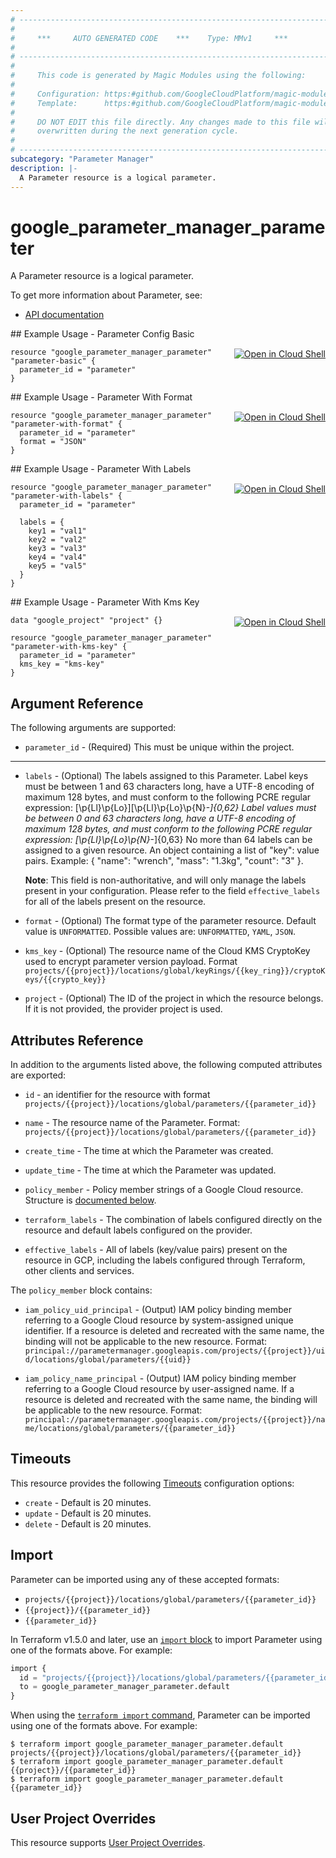 ```yaml
---
# ----------------------------------------------------------------------------
#
#     ***     AUTO GENERATED CODE    ***    Type: MMv1     ***
#
# ----------------------------------------------------------------------------
#
#     This code is generated by Magic Modules using the following:
#
#     Configuration: https:#github.com/GoogleCloudPlatform/magic-modules/tree/main/mmv1/products/parametermanager/Parameter.yaml
#     Template:      https:#github.com/GoogleCloudPlatform/magic-modules/tree/main/mmv1/templates/terraform/resource.html.markdown.tmpl
#
#     DO NOT EDIT this file directly. Any changes made to this file will be
#     overwritten during the next generation cycle.
#
# ----------------------------------------------------------------------------
subcategory: "Parameter Manager"
description: |-
  A Parameter resource is a logical parameter.
---
```


# google_parameter_manager_parameter

A Parameter resource is a logical parameter.


To get more information about Parameter, see:

* [API documentation](https://cloud.google.com/secret-manager/parameter-manager/docs/reference/rest/v1/projects.locations.parameters)

<div class = "oics-button" style="float: right; margin: 0 0 -15px">
  <a href="https://console.cloud.google.com/cloudshell/open?cloudshell_git_repo=https%3A%2F%2Fgithub.com%2Fterraform-google-modules%2Fdocs-examples.git&cloudshell_image=gcr.io%2Fcloudshell-images%2Fcloudshell%3Alatest&cloudshell_print=.%2Fmotd&cloudshell_tutorial=.%2Ftutorial.md&cloudshell_working_dir=parameter_config_basic&open_in_editor=main.tf" target="_blank">
    <img alt="Open in Cloud Shell" src="//gstatic.com/cloudssh/images/open-btn.svg" style="max-height: 44px; margin: 32px auto; max-width: 100%;">
  </a>
</div>
## Example Usage - Parameter Config Basic


```hcl
resource "google_parameter_manager_parameter" "parameter-basic" {
  parameter_id = "parameter"
}
```
<div class = "oics-button" style="float: right; margin: 0 0 -15px">
  <a href="https://console.cloud.google.com/cloudshell/open?cloudshell_git_repo=https%3A%2F%2Fgithub.com%2Fterraform-google-modules%2Fdocs-examples.git&cloudshell_image=gcr.io%2Fcloudshell-images%2Fcloudshell%3Alatest&cloudshell_print=.%2Fmotd&cloudshell_tutorial=.%2Ftutorial.md&cloudshell_working_dir=parameter_with_format&open_in_editor=main.tf" target="_blank">
    <img alt="Open in Cloud Shell" src="//gstatic.com/cloudssh/images/open-btn.svg" style="max-height: 44px; margin: 32px auto; max-width: 100%;">
  </a>
</div>
## Example Usage - Parameter With Format


```hcl
resource "google_parameter_manager_parameter" "parameter-with-format" {
  parameter_id = "parameter"
  format = "JSON"
}
```
<div class = "oics-button" style="float: right; margin: 0 0 -15px">
  <a href="https://console.cloud.google.com/cloudshell/open?cloudshell_git_repo=https%3A%2F%2Fgithub.com%2Fterraform-google-modules%2Fdocs-examples.git&cloudshell_image=gcr.io%2Fcloudshell-images%2Fcloudshell%3Alatest&cloudshell_print=.%2Fmotd&cloudshell_tutorial=.%2Ftutorial.md&cloudshell_working_dir=parameter_with_labels&open_in_editor=main.tf" target="_blank">
    <img alt="Open in Cloud Shell" src="//gstatic.com/cloudssh/images/open-btn.svg" style="max-height: 44px; margin: 32px auto; max-width: 100%;">
  </a>
</div>
## Example Usage - Parameter With Labels


```hcl
resource "google_parameter_manager_parameter" "parameter-with-labels" {
  parameter_id = "parameter"

  labels = {
    key1 = "val1"
    key2 = "val2"
    key3 = "val3"
    key4 = "val4"
    key5 = "val5"
  }
}
```
<div class = "oics-button" style="float: right; margin: 0 0 -15px">
  <a href="https://console.cloud.google.com/cloudshell/open?cloudshell_git_repo=https%3A%2F%2Fgithub.com%2Fterraform-google-modules%2Fdocs-examples.git&cloudshell_image=gcr.io%2Fcloudshell-images%2Fcloudshell%3Alatest&cloudshell_print=.%2Fmotd&cloudshell_tutorial=.%2Ftutorial.md&cloudshell_working_dir=parameter_with_kms_key&open_in_editor=main.tf" target="_blank">
    <img alt="Open in Cloud Shell" src="//gstatic.com/cloudssh/images/open-btn.svg" style="max-height: 44px; margin: 32px auto; max-width: 100%;">
  </a>
</div>
## Example Usage - Parameter With Kms Key


```hcl
data "google_project" "project" {}

resource "google_parameter_manager_parameter" "parameter-with-kms-key" {
  parameter_id = "parameter"
  kms_key = "kms-key"
}
```

## Argument Reference

The following arguments are supported:


* `parameter_id` -
  (Required)
  This must be unique within the project.


- - -


* `labels` -
  (Optional)
  The labels assigned to this Parameter.
  Label keys must be between 1 and 63 characters long, have a UTF-8 encoding of maximum 128 bytes,
  and must conform to the following PCRE regular expression: [\p{Ll}\p{Lo}][\p{Ll}\p{Lo}\p{N}_-]{0,62}
  Label values must be between 0 and 63 characters long, have a UTF-8 encoding of maximum 128 bytes,
  and must conform to the following PCRE regular expression: [\p{Ll}\p{Lo}\p{N}_-]{0,63}
  No more than 64 labels can be assigned to a given resource.
  An object containing a list of "key": value pairs. Example:
  { "name": "wrench", "mass": "1.3kg", "count": "3" }.

  **Note**: This field is non-authoritative, and will only manage the labels present in your configuration.
  Please refer to the field `effective_labels` for all of the labels present on the resource.

* `format` -
  (Optional)
  The format type of the parameter resource.
  Default value is `UNFORMATTED`.
  Possible values are: `UNFORMATTED`, `YAML`, `JSON`.

* `kms_key` -
  (Optional)
  The resource name of the Cloud KMS CryptoKey used to encrypt parameter version payload. Format
  `projects/{{project}}/locations/global/keyRings/{{key_ring}}/cryptoKeys/{{crypto_key}}`

* `project` - (Optional) The ID of the project in which the resource belongs.
    If it is not provided, the provider project is used.


## Attributes Reference

In addition to the arguments listed above, the following computed attributes are exported:

* `id` - an identifier for the resource with format `projects/{{project}}/locations/global/parameters/{{parameter_id}}`

* `name` -
  The resource name of the Parameter. Format:
  `projects/{{project}}/locations/global/parameters/{{parameter_id}}`

* `create_time` -
  The time at which the Parameter was created.

* `update_time` -
  The time at which the Parameter was updated.

* `policy_member` -
  Policy member strings of a Google Cloud resource.
  Structure is [documented below](#nested_policy_member).

* `terraform_labels` -
  The combination of labels configured directly on the resource
   and default labels configured on the provider.

* `effective_labels` -
  All of labels (key/value pairs) present on the resource in GCP, including the labels configured through Terraform, other clients and services.


<a name="nested_policy_member"></a>The `policy_member` block contains:

* `iam_policy_uid_principal` -
  (Output)
  IAM policy binding member referring to a Google Cloud resource by system-assigned unique identifier.
  If a resource is deleted and recreated with the same name, the binding will not be applicable to the
  new resource. Format:
  `principal://parametermanager.googleapis.com/projects/{{project}}/uid/locations/global/parameters/{{uid}}`

* `iam_policy_name_principal` -
  (Output)
  IAM policy binding member referring to a Google Cloud resource by user-assigned name. If a
  resource is deleted and recreated with the same name, the binding will be applicable to the
  new resource. Format:
  `principal://parametermanager.googleapis.com/projects/{{project}}/name/locations/global/parameters/{{parameter_id}}`

## Timeouts

This resource provides the following
[Timeouts](https://developer.hashicorp.com/terraform/plugin/sdkv2/resources/retries-and-customizable-timeouts) configuration options:

- `create` - Default is 20 minutes.
- `update` - Default is 20 minutes.
- `delete` - Default is 20 minutes.

## Import


Parameter can be imported using any of these accepted formats:

* `projects/{{project}}/locations/global/parameters/{{parameter_id}}`
* `{{project}}/{{parameter_id}}`
* `{{parameter_id}}`


In Terraform v1.5.0 and later, use an [`import` block](https://developer.hashicorp.com/terraform/language/import) to import Parameter using one of the formats above. For example:

```tf
import {
  id = "projects/{{project}}/locations/global/parameters/{{parameter_id}}"
  to = google_parameter_manager_parameter.default
}
```

When using the [`terraform import` command](https://developer.hashicorp.com/terraform/cli/commands/import), Parameter can be imported using one of the formats above. For example:

```
$ terraform import google_parameter_manager_parameter.default projects/{{project}}/locations/global/parameters/{{parameter_id}}
$ terraform import google_parameter_manager_parameter.default {{project}}/{{parameter_id}}
$ terraform import google_parameter_manager_parameter.default {{parameter_id}}
```

## User Project Overrides

This resource supports [User Project Overrides](https://registry.terraform.io/providers/hashicorp/google/latest/docs/guides/provider_reference#user_project_override).
